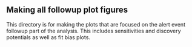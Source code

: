 ## Making all followup plot figures

This directory is for making the plots that are focused on the alert event followup part of the analysis. This includes sensitivities and discovery potentials as well as fit bias plots. 